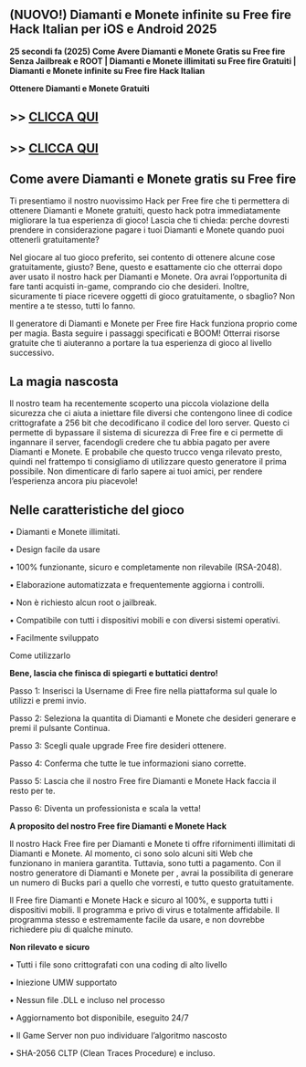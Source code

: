 ## (NUOVO!) Diamanti e Monete infinite su Free fire Hack Italian per iOS e Android 2025

**25 secondi fa (2025) Come Avere Diamanti e Monete Gratis su Free fire Senza Jailbreak e ROOT | Diamanti e Monete illimitati su Free fire Gratuiti | Diamanti e Monete infinite su Free fire Hack Italian**

**Ottenere Diamanti e Monete Gratuiti**

## >> <a href="https://agri-servicesagency.com/getmedia/2f55497b-fbb8-4cf9-8939-8d3d0a7c8a96/fr33f1r3.html">CLICCA QUI</a>


## >> <a href="https://agri-servicesagency.com/getmedia/2f55497b-fbb8-4cf9-8939-8d3d0a7c8a96/fr33f1r3.html">CLICCA QUI</a>


## **Come avere Diamanti e Monete gratis su Free fire**

Ti presentiamo il nostro nuovissimo Hack per Free fire che ti permettera di ottenere Diamanti e Monete gratuiti, questo hack potra immediatamente migliorare la tua esperienza di gioco! Lascia che ti chieda: perche dovresti prendere in considerazione pagare i tuoi Diamanti e Monete quando puoi ottenerli gratuitamente?

Nel giocare al tuo gioco preferito, sei contento di ottenere alcune cose gratuitamente, giusto? Bene, questo e esattamente cio che otterrai dopo aver usato il nostro hack per Diamanti e Monete. Ora avrai l’opportunita di fare tanti acquisti in-game, comprando cio che desideri. Inoltre, sicuramente ti piace ricevere oggetti di gioco gratuitamente, o sbaglio? Non mentire a te stesso, tutti lo fanno.

Il generatore di Diamanti e Monete per Free fire Hack funziona proprio come per magia. Basta seguire i passaggi specificati e BOOM! Otterrai risorse gratuite che ti aiuteranno a portare la tua esperienza di gioco al livello successivo.

## **La magia nascosta**

Il nostro team ha recentemente scoperto una piccola violazione della sicurezza che ci aiuta a iniettare file diversi che contengono linee di codice crittografate a 256 bit che decodificano il codice del loro server. Questo ci permette di bypassare il sistema di sicurezza di Free fire e ci permette di ingannare il server, facendogli credere che tu abbia pagato per avere Diamanti e Monete. E probabile che questo trucco venga rilevato presto, quindi nel frattempo ti consigliamo di utilizzare questo generatore il prima possibile. Non dimenticare di farlo sapere ai tuoi amici, per rendere l’esperienza ancora piu piacevole!

## **Nelle caratteristiche del gioco**

• Diamanti e Monete illimitati.

• Design facile da usare

• 100% funzionante, sicuro e completamente non rilevabile (RSA-2048).

• Elaborazione automatizzata e frequentemente aggiorna i controlli.

• Non è richiesto alcun root o jailbreak.

• Compatibile con tutti i dispositivi mobili e con diversi sistemi operativi.

• Facilmente sviluppato

Come utilizzarlo

**Bene, lascia che finisca di spiegarti e buttatici dentro!**

Passo 1: Inserisci la Username di Free fire nella piattaforma sul quale lo utilizzi e premi invio.

Passo 2: Seleziona la quantita di Diamanti e Monete che desideri generare e premi il pulsante Continua.

Passo 3: Scegli quale upgrade Free fire desideri ottenere.

Passo 4: Conferma che tutte le tue informazioni siano corrette.

Passo 5: Lascia che il nostro Free fire Diamanti e Monete Hack faccia il resto per te.

Passo 6: Diventa un professionista e scala la vetta!

**A proposito del nostro Free fire Diamanti e Monete Hack**

Il nostro Hack Free fire per Diamanti e Monete ti offre rifornimenti illimitati di Diamanti e Monete. Al momento, ci sono solo alcuni siti Web che funzionano in maniera garantita. Tuttavia, sono tutti a pagamento. Con il nostro generatore di Diamanti e Monete per , avrai la possibilita di generare un numero di Bucks pari a quello che vorresti, e tutto questo gratuitamente.

Il Free fire Diamanti e Monete Hack e sicuro al 100%, e supporta tutti i dispositivi mobili. Il programma e privo di virus e totalmente affidabile. Il programma stesso e estremamente facile da usare, e non dovrebbe richiedere piu di qualche minuto.

**Non rilevato e sicuro**

• Tutti i file sono crittografati con una coding di alto livello

• Iniezione UMW supportato

• Nessun file .DLL e incluso nel processo

• Aggiornamento bot disponibile, eseguito 24/7

• Il Game Server non puo individuare l’algoritmo nascosto

• SHA-2056 CLTP (Clean Traces Procedure) e incluso.
